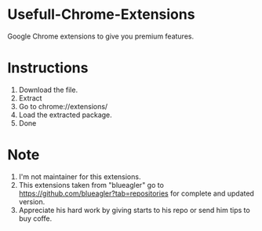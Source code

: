 # Usefull-Chrome-Extensions
Google Chrome extensions to give you premium features.

# Instructions
1. Download the file.
2. Extract
3. Go to chrome://extensions/
4. Load the extracted package.
5. Done

# Note
1. I'm not maintainer for this extensions.
2. This extensions taken from "blueagler" go to https://github.com/blueagler?tab=repositories for complete and updated version.
3. Appreciate his hard work by giving starts to his repo or send him tips to buy coffe.
